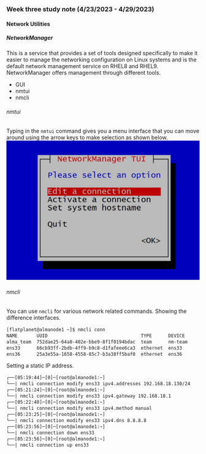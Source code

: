 ### Week three study note (4/23/2023 - 4/29/2023)<!-- omit from toc -->

#### Network Utilities
##### NetworkManager
This is a service that provides a set of tools designed specifically to make it easier to manage the networking configuration on Linux systems and is the default network management service on RHEL8 and RHEL9.
NetworkManager offers management through different tools.
* GUI
* nmtui
* nmcli

###### nmtui
Typing in the `nmtui` command gives you a menu interface that you can move around using the arrow keys to make selection as shown below.
![nmtui interface](../images/nmtui.jpg)
###### nmcli
You can use `nmcli` for various network related commands.
Showing the difference interfaces.
```console
[flatplanet@almanode1 ~]$ nmcli conn
NAME       UUID                                  TYPE      DEVICE  
alma_team  752dae25-64a8-402e-bbe9-8f1f0194bdac  team      nm-team 
ens33      66cb93ff-2bdb-4ff9-b9c8-d1fafeee6ca3  ethernet  ens33   
ens36      25a3e55a-1658-4558-85c7-b3a38ff5baf0  ethernet  ens36
```
Setting a static IP address.
```console
┌──[05:19:44]─[0]─[root@almanode1:~]
└──| nmcli connection modify ens33 ipv4.addresses 192.168.18.130/24
┌──[05:21:24]─[0]─[root@almanode1:~]
└──| nmcli connection modify ens33 ipv4.gateway 192.168.18.1
┌──[05:22:40]─[0]─[root@almanode1:~]
└──| nmcli connection modify ens33 ipv4.method manual
┌──[05:23:25]─[0]─[root@almanode1:~]
└──| nmcli connection modify ens33 ipv4.dns 8.8.8.8
┌──[05:23:56]─[0]─[root@almanode1:~]
└──| nmcli connection down ens33
┌──[05:23:56]─[0]─[root@almanode1:~]
└──| nmcli connection up ens33

```

